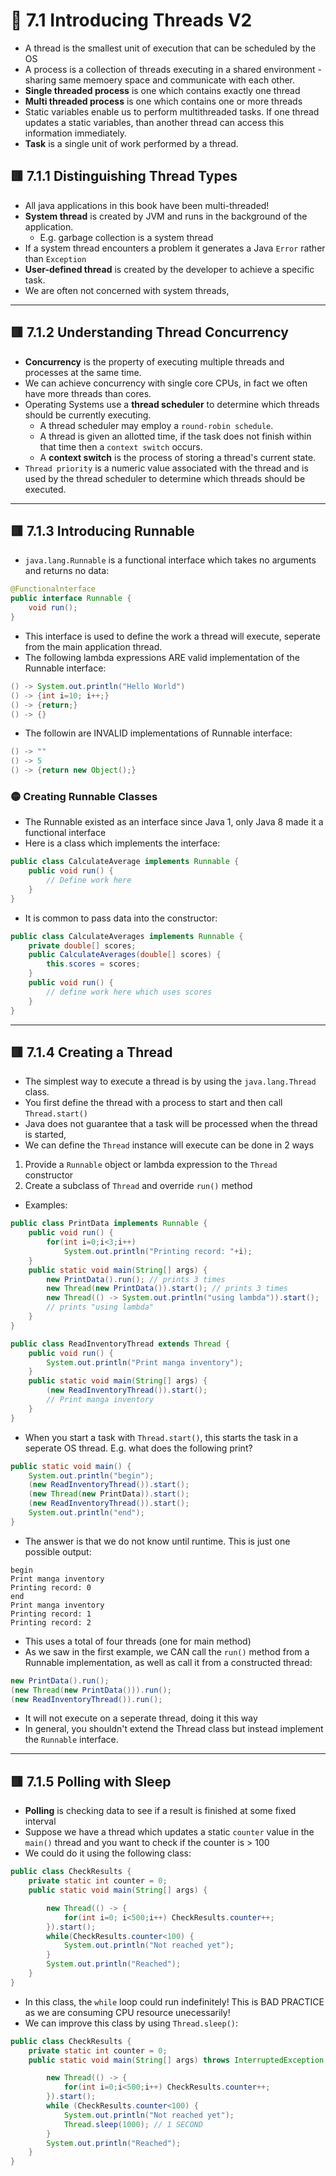 <link href="../../styles.css" rel="stylesheet"></link>


# 🧠 7.1 Introducing Threads V2
* A thread is the smallest unit of execution that can be scheduled by the OS
* A process is a collection of threads executing in a shared environment - sharing same memoery space and communicate with each other.
* **Single threaded process** is one which contains exactly one thread
* **Multi threaded process** is one which contains one or more threads
* Static variables enable us to perform multithreaded tasks. If one thread updates a static variables, than another thread can access this information immediately.
* **Task** is a single unit of work performed by a thread.

## 🟥 7.1.1 Distinguishing Thread Types
* All java applications in this book have been multi-threaded!
* **System thread** is created by JVM and runs in the background of the application.
    - E.g. garbage collection is a system thread
* If a system thread encounters a problem it generates a Java `Error` rather than `Exception`
* **User-defined thread** is created by the developer to achieve a specific task.
* We are often not concerned with system threads,
<hr>

## 🟥 7.1.2 Understanding Thread Concurrency
* **Concurrency** is the property of executing multiple threads and processes at the same time.
* We can achieve concurrency with single core CPUs, in fact we often have more threads than cores.
* Operating Systems use a **thread scheduler** to determine which threads should be currently executing.
    - A thread scheduler may employ a `round-robin schedule`.
    - A thread is given an allotted time, if the task does not finish within that time then a `context switch` occurs.
    - A **context switch** is the process of storing a thread's current state.
* `Thread priority` is a numeric value associated with the thread and is used by the thread scheduler to determine which threads should be executed.
<hr>

## 🟥 7.1.3 Introducing Runnable
* `java.lang.Runnable` is a functional interface which takes no arguments and returns no data:
```java
@Functionalnterface 
public interface Runnable {
    void run();
}
```
* This interface is used to define the work a thread will execute, seperate from the main application thread.
* The following lambda expressions ARE valid implementation of the Runnable interface:
```java
() -> System.out.println("Hello World")
() -> {int i=10; i++;}
() -> {return;}
() -> {}
```
*  The followin are INVALID implementations of Runnable interface:
```java
() -> ""
() -> 5
() -> {return new Object();}
```

### 🟡 Creating Runnable Classes
* The Runnable existed as an interface since Java 1, only Java 8 made it a functional interface
* Here is a class which implements the interface:
```java
public class CalculateAverage implements Runnable {
    public void run() {
        // Define work here
    }
}
```
* It is common to pass data into the constructor:
```java
public class CalculateAverages implements Runnable {
    private double[] scores;
    public CalculateAverages(double[] scores) {
        this.scores = scores;
    }
    public void run() {
        // define work here which uses scores
    }
}
```

<hr>

## 🟥 7.1.4 Creating a Thread
* The simplest way to execute a thread is by using the `java.lang.Thread` class.
* You first define the thread with a process to start and then call `Thread.start()`
* Java does not guarantee that a task will be processed when the thread is started,
* We can define the `Thread` instance will execute can be done in 2 ways
1) Provide a `Runnable` object or lambda expression to the `Thread` constructor
2) Create a subclass of `Thread` and override `run()` method
* Examples:
```java
public class PrintData implements Runnable {
	public void run() {
		for(int i=0;i<3;i++) 
			System.out.println("Printing record: "+i);
	}
	public static void main(String[] args) {
		new PrintData().run(); // prints 3 times
		new Thread(new PrintData()).start(); // prints 3 times
		new Thread(() -> System.out.println("using lambda")).start();
		// prints "using lambda"
	}
}
```
```java
public class ReadInventoryThread extends Thread {
	public void run() {
		System.out.println("Print manga inventory");
	}
	public static void main(String[] args) {
		(new ReadInventoryThread()).start();
		// Print manga inventory
	}
}
```
* When you start a task with `Thread.start()`, this starts the task in a seperate OS thread. E.g. what does the following print?
```java
public static void main() {
    System.out.println("begin");
    (new ReadInventoryThread()).start();
    (new Thread(new PrintData)).start();
    (new ReadInventoryThread()).start();
    System.out.println("end");
}
```
* The answer is that we do not know until runtime. This is just one possible output:
```
begin
Print manga inventory
Printing record: 0
end
Print manga inventory
Printing record: 1
Printing record: 2
```
* This uses a total of four threads (one for main method)
* As we saw in the first example, we CAN call the `run()` method from a Runnable implementation, as well as call it from a constructed thread:
```java
new PrintData().run();
(new Thread(new PrintData())).run();
(new ReadInventoryThread()).run();
```
* It will not execute on a seperate thread, doing it this way
* In general, you shouldn't extend the Thread class but instead implement the `Runnable` interface.
<hr>

## 🟥 7.1.5 Polling with Sleep
* **Polling** is checking data to see if a result is finished at some fixed interval
* Suppose we have a thread which updates a static `counter` value in the `main()` thread and you want to check if the counter is > 100
* We could do it using the following class:
```java
public class CheckResults {
    private static int counter = 0;
    public static void main(String[] args) {

        new Thread(() -> {
            for(int i=0; i<500;i++) CheckResults.counter++;
        }).start();
        while(CheckResults.counter<100) {
            System.out.println("Not reached yet");
        }
        System.out.println("Reached");
    }
}
```
* In this class, the `while` loop could run indefinitely! This is BAD PRACTICE as we are consuming CPU resource unecessarily!
* We can improve this class by using `Thread.sleep()`:

```java
public class CheckResults {
    private static int counter = 0;
    public static void main(String[] args) throws InterruptedException {

        new Thread(() -> {
            for(int i=0;i<500;i++) CheckResults.counter++;
        }).start();
        while (CheckResults.counter<100) {
            System.out.println("Not reached yet");
            Thread.sleep(1000); // 1 SECOND
        }
        System.out.println("Reached");
    }
}
```